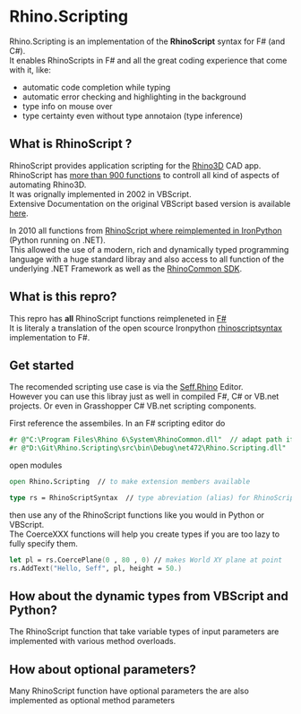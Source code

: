 <!-- in VS Code press Ctrl+K and then V to see a preview-->
# Rhino.Scripting
Rhino.Scripting is an implementation of the **RhinoScript** syntax for F# (and C#).  
It enables RhinoScripts in F# and all the great coding experience that come with it, like: 
- automatic code completion while typing
- automatic error checking and highlighting in the background 
- type info on mouse over
- type certainty even without type annotaion (type inference)

## What is RhinoScript ?

RhinoScript provides application scripting for the [Rhino3D](https://www.rhino3d.com/) CAD app.  
RhinoScript has [more than 900 functions](https://developer.rhino3d.com/api/RhinoScriptSyntax/) to controll all kind of aspects of automating Rhino3D.  
It was orignally implemented in 2002 in VBScript.   
Extensive Documentation on the original VBScript based version is available [here](https://developer.rhino3d.com/guides/rhinoscript/).


In 2010 all functions from [RhinoScript where reimplemented in IronPython](https://developer.rhino3d.com/guides/#rhinopython) (Python running on .NET).  
This allowed the use of a modern, rich and dynamically typed programming language with a huge standard libray and also access to all function of the underlying .NET Framework as well as the [RhinoCommon SDK](https://developer.rhino3d.com/guides/rhinocommon/).

## What is this repro?

This repro has **all** RhinoScript functions reimpleneted in [F#](https://fsharp.org/)  
It is literaly a translation of the open scource Ironpython [rhinoscriptsyntax](https://github.com/mcneel/rhinoscriptsyntax) implementation to F#.  

## Get started 

The recomended scripting use case is via the [Seff.Rhino](https://github.com/goswinr/Seff.Rhino) Editor.   
However you can use this libray just as well in compiled F#, C# or VB.net projects.
Or even in Grasshopper C# VB.net scripting components.

First reference the assembiles. In an F# scripting editor do
```fsharp
#r @"C:\Program Files\Rhino 6\System\RhinoCommon.dll"  // adapt path if needed
#r @"D:\Git\Rhino.Scripting\src\bin\Debug\net472\Rhino.Scripting.dll"
```   
open modules 
```fsharp
open Rhino.Scripting  // to make extension members available 

type rs = RhinoScriptSyntax  // type abreviation (alias) for RhinoScriptSyntax
```
then use any of the RhinoScript functions like you would in Python or VBScript.  
The CoerceXXX functions will help you create types if you are too lazy to fully specify them.
```fsharp
let pl = rs.CoercePlane(0 , 80 , 0) // makes World XY plane at point
rs.AddText("Hello, Seff", pl, height = 50.)
```


## How about the dynamic types from VBScript and Python?
The RhinoScript function that take variable types of input parameters are implemented with various method overloads.

## How about optional parameters?
Many RhinoScript function have optional parameters the are also implemented as optional method parameters